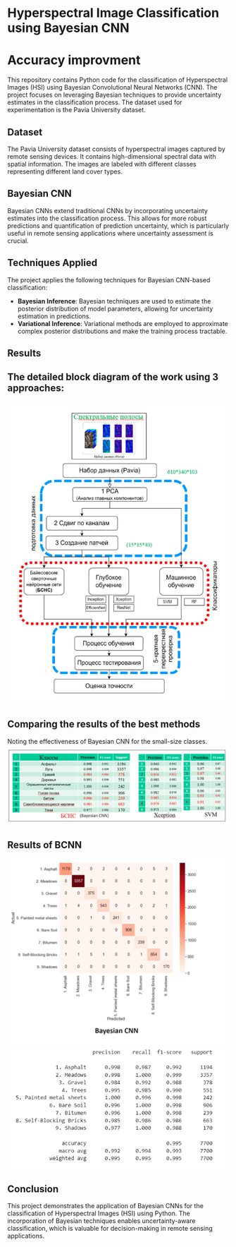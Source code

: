 # Hyperspectral Image Classification using Bayesian CNN
# Accuracy improvment
This repository contains Python code for the classification of Hyperspectral Images (HSI) using Bayesian Convolutional Neural Networks (CNN). The project focuses on leveraging Bayesian techniques to provide uncertainty estimates in the classification process. The dataset used for experimentation is the Pavia University dataset.

## Dataset

The Pavia University dataset consists of hyperspectral images captured by remote sensing devices. It contains high-dimensional spectral data with spatial information. The images are labeled with different classes representing different land cover types.

## Bayesian CNN

Bayesian CNNs extend traditional CNNs by incorporating uncertainty estimates into the classification process. This allows for more robust predictions and quantification of prediction uncertainty, which is particularly useful in remote sensing applications where uncertainty assessment is crucial.

## Techniques Applied

The project applies the following techniques for Bayesian CNN-based classification:

- **Bayesian Inference**: Bayesian techniques are used to estimate the posterior distribution of model parameters, allowing for uncertainty estimation in predictions.
- **Variational Inference**: Variational methods are employed to approximate complex posterior distributions and make the training process tractable.

## Results
## The detailed block diagram of the work using 3 approaches:
![ALT TEXT](/res_1.png)

## Comparing the results of the best methods
Noting the effectiveness of Bayesian CNN for the small-size classes.
![ALT TEXT](/res_2.png)

## Results of BCNN 
![ALT TEXT](/res_3.png)
![ALT TEXT](/res_4.png)

## Conclusion

This project demonstrates the application of Bayesian CNNs for the classification of Hyperspectral Images (HSI) using Python. The incorporation of Bayesian techniques enables uncertainty-aware classification, which is valuable for decision-making in remote sensing applications.
